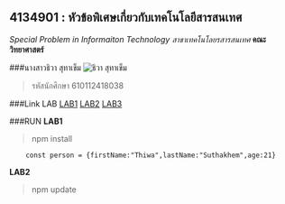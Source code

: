 ## 4134901 : หัวข้อพิเศษเกี่ยวกับเทคโนโลยีสารสนเทศ ##
*Special Problem in Informaiton Technology*
_สาขาเทคโนโลยรสารสนเทศ_
**คณะวิทยาศาสตร์**

###นางสาวธิวา สุทาเข็ม
![ธิวา สุทาเข็ม](https://scontent.fbkk10-1.fna.fbcdn.net/v/t39.30808-6/262012925_1343982682700935_3339620133991358844_n.jpg?_nc_cat=102&ccb=1-5&_nc_sid=09cbfe&_nc_eui2=AeHoVCzVokwsPV0VzEMAvDBbxOYnPjG86CfE5ic-MbzoJ7RHHapTU22-TxSNxqbAAux2Orztyms1adQEEfx4M6TZ&_nc_ohc=kyNv9qLz__MAX_rXG41&_nc_ht=scontent.fbkk10-1.fna&oh=91007684a92d82f605528ee1c4c0b2de&oe=61ACCF86)

>รหัสนักศึกษา 610112418038

###Link LAB
[LAB1](https://github.com/610112418038thiwa/4134901-2-64/tree/main/LAB1)
[LAB2](https://github.com/610112418038thiwa/4134901-2-64/tree/main/LAB2)
[LAB3](https://github.com/610112418038thiwa/4134901-2-64/tree/main/LAB3)

###RUN
**LAB1**
>npm install
```
    const person = {firstName:"Thiwa",lastName:"Suthakhem",age:21}
```
**LAB2**
>npm update